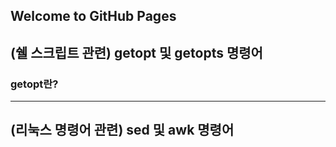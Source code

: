 ## Welcome to GitHub Pages

## (쉘 스크립트 관련) getopt 및 getopts 명령어
### getopt란?

---
## (리눅스 명령어 관련) sed 및 awk 명령어
